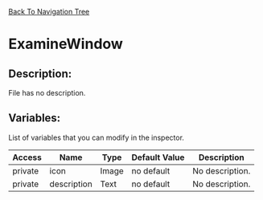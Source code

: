 [Back To Navigation Tree](https://wesleywh.github.io/GameDevRepo/docs/navigation.html)
# ExamineWindow

## Description:
File has no description.

## Variables:
List of variables that you can modify in the inspector.

|Access|Name|Type|Default Value|Description|
|---|---|---|---|---|
|private|icon|Image|no default|No description.|
|private|description|Text|no default|No description.|
